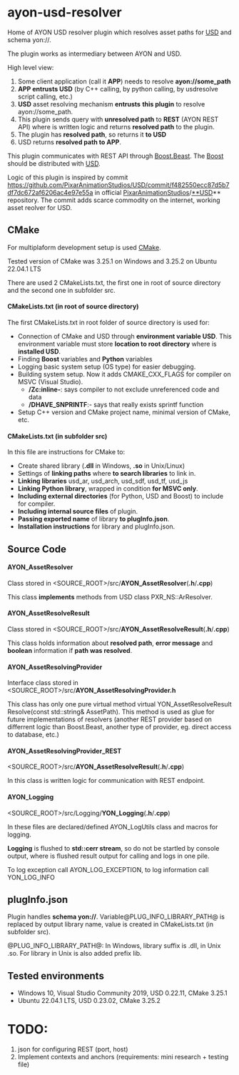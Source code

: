 # ayon-usd-resolver
Home of AYON USD resolver plugin which resolves asset paths for [USD](https://github.com/PixarAnimationStudios/USD) and schema yon://.

The plugin works as intermediary between AYON and USD. 

High level view:

1. Some client application (call it **APP**) needs to resolve **ayon://some\_path**
1. **APP entrusts USD** (by C++ calling, by python calling, by usdresolve script calling, etc.) 
1. **USD** asset resolving mechanism **entrusts** **this plugin** to resolve ayon://some\_path.
1. This plugin sends query with **unresolved path** to **REST** (AYON REST API) where is written logic and returns **resolved path** to the plugin.
1. The plugin has **resolved path**, so returns it **to USD**
1. USD returns **resolved path to APP**.

This plugin communicates with REST API through [Boost.Beast](https://github.com/boostorg/beast). The [Boost](https://www.boost.org/) should be distributed with [USD](https://github.com/PixarAnimationStudios/USD).

Logic of this plugin is inspired by commit <https://github.com/PixarAnimationStudios/USD/commit/f482550ecc87d5b7df7dc672af6206ac4e97e55a> in official [PixarAnimationStudios](https://github.com/PixarAnimationStudios)/[**USD](https://github.com/PixarAnimationStudios/USD)** repository. The commit adds scarce commodity on the internet, working asset reolver for USD.
## **CMake**
For multiplaform development setup is used [CMake](https://cmake.org/).

Tested version of CMake was 3.25.1 on Windows and 3.25.2 on Ubuntu 22.04.1 LTS

There are used 2 CMakeLists.txt, the first one in root of source directory and the second one in subfolder src.
#### **CMakeLists.txt (in root of source directory)**
The first CMakeLists.txt in root folder of source directory is used for:

- Connection of CMake and USD through **environment variable USD**. This environment variable must store **location to root directory** where is **installed USD**.
- Finding **Boost** variables and **Python** variables
- Logging basic system setup (OS type) for easier debugging.
- Building system setup. Now it adds CMAKE\_CXX\_FLAGS for compiler on MSVC (Visual Studio).
  - **/Zc:inline-**: says compiler to not exclude unreferenced code and data
  - **/DHAVE\_SNPRINTF**:- says that really exists sprintf function
- Setup C++ version and CMake project name, minimal version of CMake, etc.
#### **CMakeLists.txt (in subfolder src)**
In this file are instructions for CMake to:

- Create shared library (**.dll** in Windows, **.so** in Unix/Linux)
- Settings of **linking paths** where **to search libraries** to link in.
- **Linking libraries** usd\_ar, usd\_arch, usd\_sdf, usd\_tf, usd\_js
- **Linking Python library**, wrapped in condition **for MSVC only**.
- **Including external directories** (for Python, USD and Boost) to include for compiler.
- **Including internal source files** of plugin.
- **Passing exported name** of library **to plugInfo.json**.
- **Installation instructions** for library and plugInfo.json.
## **Source Code**
#### **AYON\_AssetResolver**
Class stored in <SOURCE\_ROOT>/src/**AYON\_AssetResolver**(**.h**/**.cpp**)

This class **implements** methods from USD class PXR\_NS::ArResolver.
#### **AYON\_AssetResolveResult**
Class stored in <SOURCE\_ROOT>/src/**AYON\_AssetResolveResult**(**.h**/**.cpp**)

This class holds information about **resolved path**, **error message** and **boolean** information if **path was resolved**.
#### **AYON\_AssetResolvingProvider**
Interface class stored in <SOURCE\_ROOT>/src/**AYON\_AssetResolvingProvider.h**

This class has only one pure virtual method virtual YON\_AssetResolveResult Resolve(const std::string& AssetPath). This method is used as glue for future implementations of resolvers (another REST provider based on differrent logic than Boost.Beast, another type of provider, eg. direct access to database, etc.)
#### **AYON\_AssetResolvingProvider\_REST**
<SOURCE\_ROOT>/src/**AYON\_AssetResolveResult**(**.h**/**.cpp**)

In this class is written logic for communication with REST endpoint.

#### **AYON\_Logging**
<SOURCE\_ROOT>/src/Logging/**YON\_Logging**(**.h**/**.cpp**)

In these files are declared/defined AYON\_LogUtils class and macros for logging.

**Logging** is flushed to **std::cerr stream**, so do not be startled by console output, where is flushed result output for calling and logs in one pile.

To log exception call AYON\_LOG\_EXCEPTION, to log information call YON\_LOG\_INFO

## **plugInfo.json**
Plugin handles **schema yon://**. Variable@PLUG\_INFO\_LIBRARY\_PATH@ is replaced by output library name, value is created in CMakeLists.txt (in subfolder src). 

@PLUG\_INFO\_LIBRARY\_PATH@: In Windows, library suffix is .dll, in Unix .so. For library in Unix is also added prefix lib. 
## **Tested environments**
- Windows 10, Visual Studio Community 2019, USD 0.22.11, CMake 3.25.1
- Ubuntu 22.04.1 LTS, USD 0.23.02, CMake 3.25.2
# **TODO:**
1. json for configuring REST (port, host)
1. Implement contexts and anchors (requirements: mini research + testing file)

